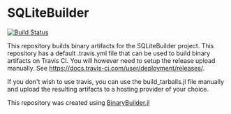# SQLiteBuilder

[![Build Status](https://travis-ci.org/JuliaDatabases/SQLiteBuilder.svg?branch=master)](https://travis-ci.org/JuliaDatabases/SQLiteBuilder)

This repository builds binary artifacts for the SQLiteBuilder project.
This repository has a default .travis.yml file that can be used to build
binary artifacts on Travis CI. You will however need to setup the release
upload manually. See https://docs.travis-ci.com/user/deployment/releases/.

If you don't wish to use travis, you can use the build_tarballs.jl
file manually and upload the resulting artifacts to a hosting provider
of your choice.

This repository was created using [BinaryBuilder.jl](https://github.com/JuliaPackaging/BinaryBuilder.jl)
